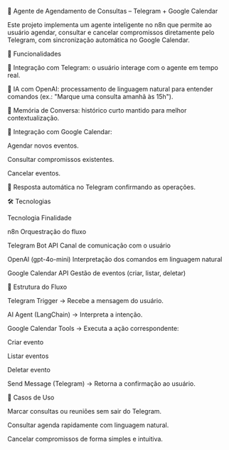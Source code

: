 📅 Agente de Agendamento de Consultas – Telegram + Google Calendar

Este projeto implementa um agente inteligente no n8n que permite ao usuário agendar, consultar e cancelar compromissos diretamente pelo Telegram, com sincronização automática no Google Calendar.

🚀 Funcionalidades

📲 Integração com Telegram: o usuário interage com o agente em tempo real.

🤖 IA com OpenAI: processamento de linguagem natural para entender comandos (ex.: "Marque uma consulta amanhã às 15h").

🧠 Memória de Conversa: histórico curto mantido para melhor contextualização.

📅 Integração com Google Calendar:

Agendar novos eventos.

Consultar compromissos existentes.

Cancelar eventos.

💬 Resposta automática no Telegram confirmando as operações.

🛠️ Tecnologias

Tecnologia	Finalidade

n8n	Orquestração do fluxo

Telegram Bot API	Canal de comunicação com o usuário

OpenAI (gpt-4o-mini)	Interpretação dos comandos em linguagem natural

Google Calendar API	Gestão de eventos (criar, listar, deletar)

📂 Estrutura do Fluxo

Telegram Trigger → Recebe a mensagem do usuário.

AI Agent (LangChain) → Interpreta a intenção.

Google Calendar Tools → Executa a ação correspondente:

Criar evento

Listar eventos

Deletar evento

Send Message (Telegram) → Retorna a confirmação ao usuário.

🎯 Casos de Uso

Marcar consultas ou reuniões sem sair do Telegram.

Consultar agenda rapidamente com linguagem natural.

Cancelar compromissos de forma simples e intuitiva.

